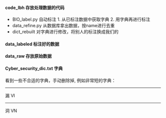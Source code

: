 #### code_lbh 存放处理数据的代码
- BIO_label.py 自动标注   1. 从已标注数据中获取字典 2. 用字典再进行标注
- data_refine.py 从数据库拿出数据，按name进行去重
- dict_rebuilt 对字典进行修改，将别人的标注换成我们的
#### data_labeled 标注好的数据
#### data_raw 存放原始数据
#### Cyber_security_dic.txt 字典
看到一些不合适的字典，手动删除掉, 例如非常短的字典：
***
漏 VI
***
洞 VN

    
